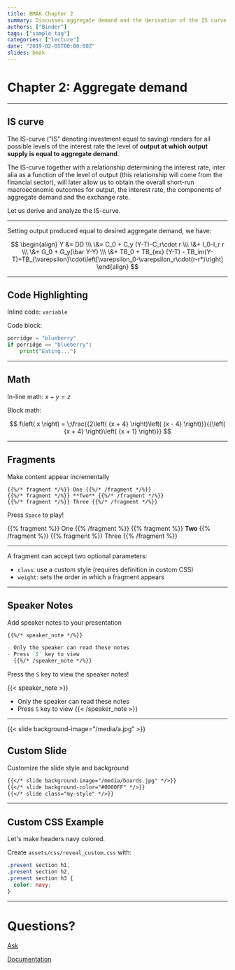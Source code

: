 ```yaml
---
title: BMAK Chapter 2
summary: Discusses aggregate demand and the derivation of the IS curve.
authors: ["Binder"]
tags: ["sample tag"]
categories: ["lecture"]
date: "2019-02-05T00:00:00Z"
slides: bmak
---
```


# Chapter 2: Aggregate demand

---

## IS curve

The IS-curve ("IS" denoting investment equal to saving) renders for all possible levels of the interest rate the level of **output at which output supply is equal to aggregate demand**.

The IS-curve together with a relationship determining the interest rate, inter alia as a function of the level of output (this relationship will come from the financial sector), will later allow us to obtain the overall short-run macroeconomic outcomes for output, the interest rate, the components of aggregate demand and the exchange rate.

Let us derive and analyze the IS-curve.

---

Setting output produced equal to desired aggregate demand, we have:

$$
\begin{align}
Y &= DD \\\
\&= C_0 + C_y  (Y-T)-C_r\cdot r \\\
\&+ I_0-I_r r \\\
\&+ G_0 + G_y(\bar Y-Y) \\\
\&+ TB_0 + TB_{ex} (Y-T) - TB_im(Y-T)+TB_{\varepsilon}\cdot\left[\varepsilon_0-\varepsilon_r\cdot(r-r*)\right]
\end{align}
$$

---

## Code Highlighting

Inline code: `variable`

Code block:

```python
porridge = "blueberry"
if porridge == "blueberry":
    print("Eating...")
```

---

## Math

In-line math: $x + y = z$

Block math:

$$
f\left( x \right) = \;\frac{{2\left( {x + 4} \right)\left( {x - 4} \right)}}{{\left( {x + 4} \right)\left( {x + 1} \right)}}
$$

---

## Fragments

Make content appear incrementally

```
{{%/* fragment */%}} One {{%/* /fragment */%}}
{{%/* fragment */%}} **Two** {{%/* /fragment */%}}
{{%/* fragment */%}} Three {{%/* /fragment */%}}
```

Press `Space` to play!

{{% fragment %}} One {{% /fragment %}}
{{% fragment %}} **Two** {{% /fragment %}}
{{% fragment %}} Three {{% /fragment %}}

---

A fragment can accept two optional parameters:

- `class`: use a custom style (requires definition in custom CSS)
- `weight`: sets the order in which a fragment appears

---

## Speaker Notes

Add speaker notes to your presentation

```markdown
{{%/* speaker_note */%}}

- Only the speaker can read these notes
- Press `S` key to view
  {{%/* /speaker_note */%}}
```

Press the `S` key to view the speaker notes!

{{< speaker_note >}}

- Only the speaker can read these notes
- Press `S` key to view
  {{< /speaker_note >}}

---

{{< slide background-image="/media/a.jpg" >}}

## Custom Slide

Customize the slide style and background

```markdown
{{</* slide background-image="/media/boards.jpg" */>}}
{{</* slide background-color="#0000FF" */>}}
{{</* slide class="my-style" */>}}
```

---

## Custom CSS Example

Let's make headers navy colored.

Create `assets/css/reveal_custom.css` with:

```css
.present section h1,
.present section h2,
.present section h3 {
  color: navy;
}
```

---

# Questions?

[Ask](https://discord.gg/z8wNYzb)

[Documentation](https://wowchemy.com/docs/content/slides/)
